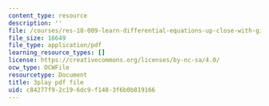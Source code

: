 ```yaml
---
content_type: resource
description: ''
file: /courses/res-18-009-learn-differential-equations-up-close-with-gilbert-strang-and-cleve-moler-fall-2015/c84277f92c196dc9f1483f6b0b819166_ttCKLZ2fWWE.pdf
file_size: 16649
file_type: application/pdf
learning_resource_types: []
license: https://creativecommons.org/licenses/by-nc-sa/4.0/
ocw_type: OCWFile
resourcetype: Document
title: 3play pdf file
uid: c84277f9-2c19-6dc9-f148-3f6b0b819166
---
```

